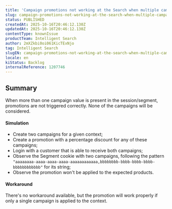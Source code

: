 ```yaml
---
title: 'Campaign promotions not working at the Search when multiple campaigns are applicable'
slug: campaign-promotions-not-working-at-the-search-when-multiple-campaigns-are-applicable
status: PUBLISHED
createdAt: 2025-10-16T20:46:12.130Z
updatedAt: 2025-10-16T20:46:12.130Z
contentType: knownIssue
productTeam: Intelligent Search
author: 2mXZkbi0oi061KicTExNjo
tag: Intelligent Search
slugEN: campaign-promotions-not-working-at-the-search-when-multiple-campaigns-are-applicable
locale: en
kiStatus: Backlog
internalReference: 1207746
---
```


## Summary


When more than one campaign value is present in the session/segment, promotions are not triggered correctly. None of the campaigns will be considered.


#### Simulation



- Create two campaigns for a given context;
- Create a promotion with a percentage discount for any of these campaigns;
- Login with a customer that is able to receive both campaigns;
- Observe the Segment cookie with two campaigns, following the pattern `"aaaaaaaa-aaaa-aaaa-aaaa-aaaaaaaaaaaa,bbbbbbbb-bbbb-bbbb-bbbb-bbbbbbbbbbbb"` for its string;
- Observe the promotion won't be applied to the expected products.


#### Workaround


There's no workaround available, but the promotion will work properly if only a single campaign is applied to the context.



